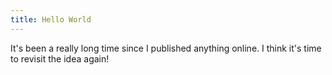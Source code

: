 ```yaml
---
title: Hello World
---
```


It's been a really long time since I published anything online. I think it's
time to revisit the idea again!
